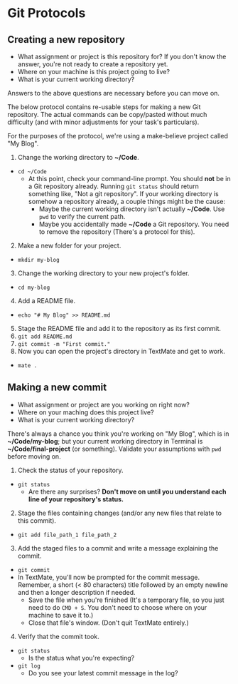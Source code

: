 # Git Protocols

## Creating a new repository

- What assignment or project is this repository for? If you don't know the answer, you're not ready to create a repository yet.
- Where on your machine is this project going to live?
- What is your current working directory?

Answers to the above questions are necessary before you can move on.

The below protocol contains re-usable steps for making a new Git repository. The actual commands can be copy/pasted without much difficulty (and with minor adjustments for your task's particulars).

For the purposes of the protocol, we're using a make-believe project called "My Blog".

1. Change the working directory to **~/Code**.
  - `cd ~/Code`
    - At this point, check your command-line prompt. You should **not** be in a Git repository already. Running `git status` should return something like, "Not a git repository". If your working directory is somehow a repository already, a couple things might be the cause:
      - Maybe the current working directory isn't actually **~/Code**. Use `pwd` to verify the current path.
      - Maybe you accidentally made **~/Code** a Git repository. You need to remove the repository (There's a protocol for this).
2. Make a new folder for your project.
  - `mkdir my-blog`
3. Change the working directory to your new project's folder.
  - `cd my-blog`
4. Add a README file.
  - `echo "# My Blog" >> README.md`
5. Stage the README file and add it to the repository as its first commit.
  1. `git add README.md`
  2. `git commit -m "First commit."`
6. Now you can open the project's directory in TextMate and get to work.
  - `mate .`
  
## Making a new commit

- What assignment or project are you working on right now?
- Where on your maching does this project live?
- What is your current working directory?

There's always a chance you think you're working on "My Blog", which is in **~/Code/my-blog**; but your current working directory in Terminal is **~/Code/final-project** (or something). Validate your assumptions with `pwd` before moving on.

1. Check the status of your repository.
  - `git status`
    - Are there any surprises? **Don't move on until you understand each line of your repository's status.**
2. Stage the files containing changes (and/or any new files that relate to this commit).
  - `git add file_path_1 file_path_2`
3. Add the staged files to a commit and write a message explaining the commit.
  - `git commit`
  - In TextMate, you'll now be prompted for the commit message. Remember, a short (< 80 characters) title followed by an empty newline and then a longer description if needed.
    - Save the file when you're finished (It's a temporary file, so you just need to do `CMD + S`. You don't need to choose where on your machine to save it to.)
    - Close that file's window. (Don't quit TextMate entirely.)
4. Verify that the commit took.
  - `git status`
    - Is the status what you're expecting?
  - `git log`
    - Do you see your latest commit message in the log?
